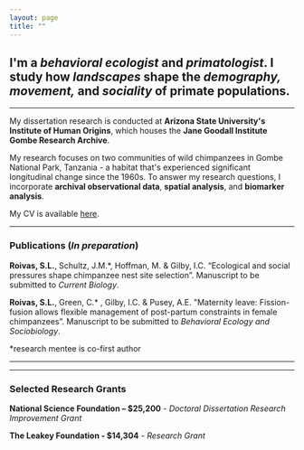 ```yaml
---
layout: page
title: ""
---
```


## I'm a *behavioral ecologist* and *primatologist*. I study how *landscapes* shape the *demography, movement,* and *sociality* of primate populations.

---
My dissertation research is conducted at **Arizona State University's Institute of Human Origins**, which houses the **Jane Goodall Institute Gombe Research Archive**. 

My  research focuses on two communities of wild chimpanzees in Gombe National Park, Tanzania - a habitat that's experienced significant longitudinal change since the 1960s. To answer my research questions, I incorporate **archival observational data**, **spatial analysis**, and **biomarker analysis**.

My CV is available [here](https://docs.google.com/document/d/1h_WqnBvjqwgTYDTpesCvbAA6FpGEaqVP/edit?usp=sharing&ouid=112979041482582723813&rtpof=true&sd=true).

---

### Publications (*In preparation*)

**Roivas, S.L.**, Schultz, J.M.*, Hoffman, M. & Gilby, I.C. “Ecological and social pressures shape chimpanzee nest site selection”. Manuscript to be submitted to _Current Biology_.

**Roivas, S.L.**, Green, C.* , Gilby, I.C. & Pusey, A.E. "Maternity leave: Fission-fusion allows flexible management of post-partum constraints in female chimpanzees”. Manuscript to be submitted to _Behavioral Ecology and Sociobiology_.

*research mentee is co-first author

---

---

### Selected Research Grants
 
**National Science Foundation – $25,200** - _Doctoral Dissertation Research Improvement Grant_

**The Leakey Foundation - $14,304** - _Research Grant_ 
